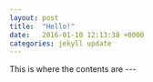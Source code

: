 ```yaml
---
layout: post
title:  "Hello!"
date:   2016-01-10 12:13:38 +0000
categories: jekyll update
---
```


This is where the contents are ---
